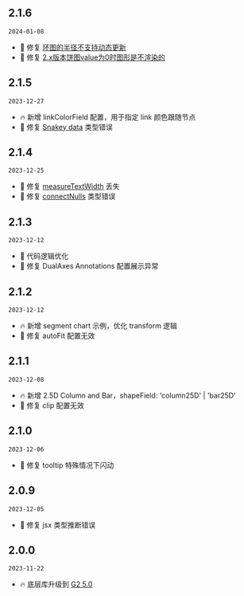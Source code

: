 ## 2.1.6

`2024-01-08`

- 🐞 修复 [环图的半径不支持动态更新](https://github.com/ant-design/ant-design-charts/issues/2342)
- 🐞 修复 [2.x版本饼图value为0时图形是不渲染的](https://github.com/ant-design/ant-design-charts/issues/2324)

## 2.1.5

`2023-12-27`

- 🔥 新增 linkColorField 配置，用于指定 link 颜色跟随节点
- 🐞 修复 [Snakey data](https://github.com/ant-design/ant-design-charts/issues/2320) 类型错误

## 2.1.4

`2023-12-25`

- 🐞 修复 [measureTextWidth](https://github.com/ant-design/ant-design-charts/issues/2316) 丢失
- 🐞 修复 [connectNulls](https://github.com/ant-design/ant-design-charts/issues/2305) 类型错误


## 2.1.3

`2023-12-12`

- 💄 代码逻辑优化
- 🐞 修复 DualAxes Annotations 配置展示异常


## 2.1.2

`2023-12-12`

- 🔥 新增 segment chart 示例，优化 transform 逻辑
- 🐞 修复 autoFit 配置无效


## 2.1.1

`2023-12-08`

- 🔥 新增 2.5D Column and Bar，shapeField: 'column25D' | 'bar25D'
- 🐞 修复 clip 配置无效


## 2.1.0

`2023-12-06`

- 🐞 修复 tooltip 特殊情况下闪动

## 2.0.9

`2023-12-05`

- 🐞 修复 jsx 类型推断错误

## 2.0.0

`2023-11-22`

- 🔥 底层库升级到 [G2 5.0](https://github.com/antvis/g2)
